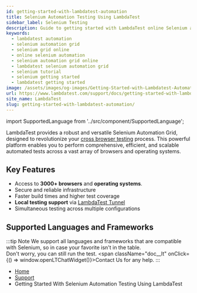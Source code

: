 ```yaml
---
id: getting-started-with-lambdatest-automation
title: Selenium Automation Testing Using LambdaTest
sidebar_label: Selenium Testing
description: Guide to getting started with LambdaTest online Selenium automation grid. Run Selenium scripts on an online Selenium automation grid of 3000+ browsers. Run test on Java, Javascript, and 7 other programming language.
keywords:
  - lambdatest automation
  - selenium automation grid
  - selenium grid online
  - online selenium automation
  - selenium automation grid online
  - lambdatest selenium automation grid
  - selenium tutorial
  - selenium getting started
  - lambdatest getting started
image: /assets/images/og-images/Getting-Started-with-Lambdatest-Automation.jpg
url: https://www.lambdatest.com/support/docs/getting-started-with-lambdatest-automation/
site_name: LambdaTest
slug: getting-started-with-lambdatest-automation/
---
```

import SupportedLanguage from '../src/component/SupportedLanguage';

<script type="application/ld+json"
      dangerouslySetInnerHTML={{ __html: JSON.stringify({
       "@context": "https://schema.org",
        "@type": "BreadcrumbList",
        "itemListElement": [{
          "@type": "ListItem",
          "position": 1,
          "name": "Home",
          "item": "https://www.lambdatest.com"
        },{
          "@type": "ListItem",
          "position": 2,
          "name": "Support",
          "item": "https://www.lambdatest.com/support/docs/"
        },{
          "@type": "ListItem",
          "position": 3,
          "name": "Getting Started With Selenium Automation Testing Using LambdaTest",
          "item": "https://www.lambdatest.com/support/docs/getting-started-with-lambdatest-automation/"
        }]
      })
    }}
></script>
LambdaTest provides a robust and versatile Selenium Automation Grid, designed to revolutionize your [cross browser testing](https://www.lambdatest.com/) process. This powerful platform enables you to perform comprehensive, efficient, and scalable automated tests across a vast array of browsers and operating systems.

## Key Features

- Access to **3000+ browsers** and **operating systems**.
- Secure and reliable infrastructure
- Faster build times and higher test coverage
- **Local testing support** via [LambdaTest Tunnel](https://www.lambdatest.com/support/docs/testing-locally-hosted-pages/)
- Simultaneous testing across multiple configurations

## Supported Languages and Frameworks

<SupportedLanguage />

:::tip Note
We support all languages and frameworks that are compatible with Selenium, so in case your favorite isn't in the table.<br/>Don't worry, you can still run the test. <span className="doc__lt" onClick={() => window.openLTChatWidget()}>Contact Us</span> for any help.
:::

<nav aria-label="breadcrumbs">
  <ul className="breadcrumbs">
    <li className="breadcrumbs__item">
      <a className="breadcrumbs__link" target="_self" href="https://www.lambdatest.com">
        Home
      </a>
    </li>
    <li className="breadcrumbs__item">
      <a className="breadcrumbs__link" target="_self" href="https://www.lambdatest.com/support/docs/">
        Support
      </a>
    </li>
    <li className="breadcrumbs__item breadcrumbs__item--active">
      <span className="breadcrumbs__link">
       Getting Started With Selenium Automation Testing Using LambdaTest
      </span>
    </li>
  </ul>
</nav>
